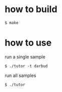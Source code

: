 how to build
===
```
$ make
```

how to use
===

run a single sample
```
$ ./tutor -t darbud
```

run all samples
```
$ ./tutor
```
